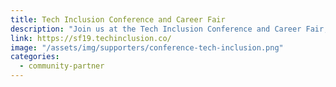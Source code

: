 ```yaml
---
title: Tech Inclusion Conference and Career Fair
description: "Join us at the Tech Inclusion Conference and Career Fair, focusing on solutions to diversity and inclusion!"
link: https://sf19.techinclusion.co/
image: "/assets/img/supporters/conference-tech-inclusion.png"
categories:
  - community-partner
---
```

